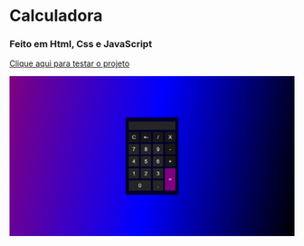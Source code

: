 # Calculadora
### Feito em Html, Css e JavaScript
<a href="https://vinicius-rodriguess.github.io/Calculadora/">Clique aqui para testar o projeto</a>
<p></p>
<img src="./img/calculadora%20.png"/>